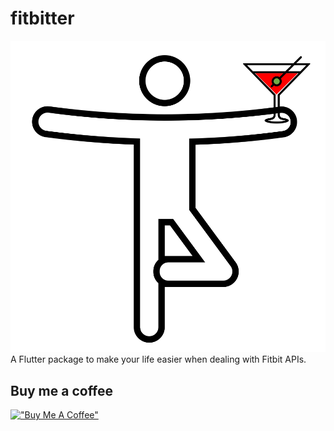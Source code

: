 # fitbitter

![Fitbitter Logo](./docs/fitbitter-logo.png)
A Flutter package to make your life easier when dealing with Fitbit APIs.

## Buy me a coffee

[!["Buy Me A Coffee"](https://www.buymeacoffee.com/assets/img/custom_images/orange_img.png)](https://www.buymeacoffee.com/gcappon)
